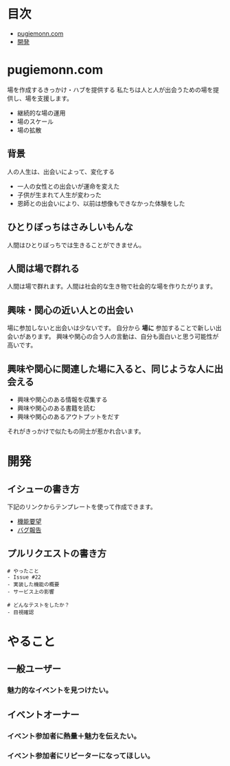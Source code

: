 # 目次

- [pugiemonn.com]("#user-content-pugiemonncom")
- [開発]("#user-content-開発")

# pugiemonn.com
場を作成するきっかけ・ハブを提供する
私たちは人と人が出会うための場を提供し、場を支援します。

* 継続的な場の運用
* 場のスケール
* 場の拡散

## 背景
人の人生は、出会いによって、変化する

* 一人の女性との出会いが運命を変えた
* 子供が生まれて人生が変わった
* 恩師との出会いにより、以前は想像もできなかった体験をした

## ひとりぼっちはさみしいもんな
人間はひとりぼっちでは生きることができません。

## 人間は場で群れる
人間は場で群れます。人間は社会的な生き物で社会的な場を作りたがります。

## 興味・関心の近い人との出会い
場に参加しないと出会いは少ないです。
自分から **場に** 参加することで新しい出会いがあります。
興味や関心の合う人の言動は、自分も面白いと思う可能性が高いです。

## 興味や関心に関連した場に入ると、同じような人に出会える

* 興味や関心のある情報を収集する
* 興味や関心のある書籍を読む
* 興味や関心のあるアウトプットをだす

それがきっかけで似たもの同士が惹かれ合います。

# 開発
## イシューの書き方
下記のリンクからテンプレートを使って作成できます。  
- [機能要望](https://github.com/pugiemonn/pugiemonn.com/issues/new?title=%5B%E6%A9%9F%E8%83%BD%E8%BF%BD%E5%8A%A0%5D&body=%23%23+%E8%83%8C%E6%99%AF++%0A%0A%23%23+%E5%95%8F%E9%A1%8C+or+%E8%AA%B2%E9%A1%8C++%0A%0A%23%23+%E3%82%84%E3%82%8A%E3%81%9F%E3%81%84%E3%81%93%E3%81%A8)
- [バグ報告](https://github.com/pugiemonn/pugiemonn.com/issues/new?title=%5B%E3%83%90%E3%82%B0%E5%A0%B1%E5%91%8A%5D&body=%23%23%23%23%20%E7%99%BA%E7%94%9F%E7%8F%BE%E8%B1%A1%0D%0A%0D%0A)

## プルリクエストの書き方
```
# やったこと
- Issue #22  
- 実装した機能の概要  
- サービス上の影響  

# どんなテストをしたか？
- 目視確認  
```
# やること
## 一般ユーザー
### 魅力的なイベントを見つけたい。
## イベントオーナー
### イベント参加者に熱量＋魅力を伝えたい。
### イベント参加者にリピーターになってほしい。
